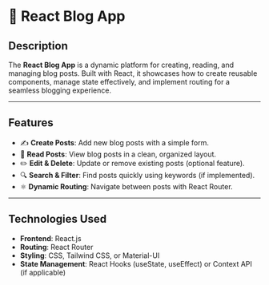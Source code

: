 # 📝 React Blog App

## Description
The **React Blog App** is a dynamic platform for creating, reading, and managing blog posts. Built with React, it showcases how to create reusable components, manage state effectively, and implement routing for a seamless blogging experience.

---

## Features
- ✍️ **Create Posts**: Add new blog posts with a simple form.
- 📖 **Read Posts**: View blog posts in a clean, organized layout.
- ✏️ **Edit & Delete**: Update or remove existing posts (optional feature).
- 🔍 **Search & Filter**: Find posts quickly using keywords (if implemented).
- ⚛️ **Dynamic Routing**: Navigate between posts with React Router.

---

## Technologies Used
- **Frontend**: React.js
- **Routing**: React Router
- **Styling**: CSS, Tailwind CSS, or Material-UI
- **State Management**: React Hooks (useState, useEffect) or Context API (if applicable)
